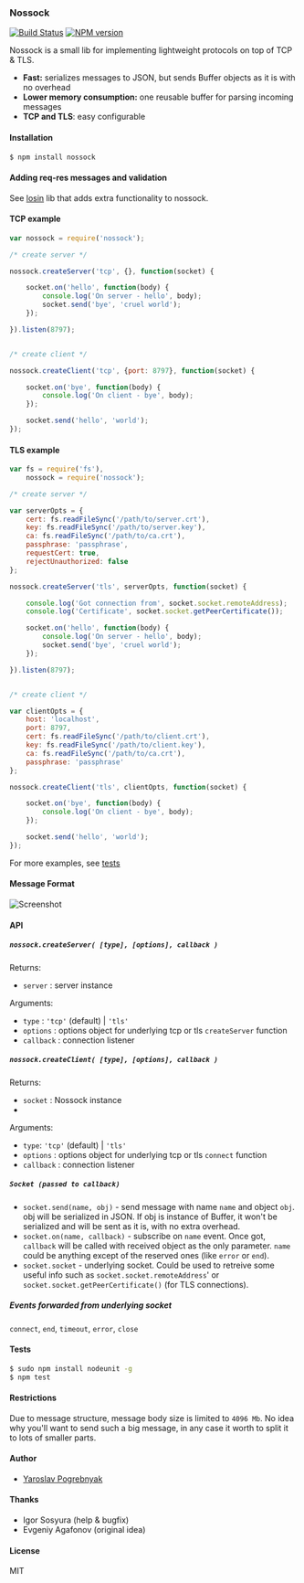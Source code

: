 ### Nossock

[![Build Status](https://travis-ci.org/yyyar/nossock.svg?branch=master)](https://travis-ci.org/yyyar/nossock) [![NPM version](https://badge.fury.io/js/nossock.svg)](http://badge.fury.io/js/nossock)

Nossock is a small lib for implementing lightweight protocols on top of TCP & TLS.

* **Fast:** serializes messages to JSON, but sends Buffer objects as it is with no overhead
* **Lower memory consumption:** one reusable buffer for parsing incoming messages
* **TCP and TLS**: easy configurable

#### Installation
```bash
$ npm install nossock
```

#### Adding req-res messages and validation
See [losin](https://github.com/yyyar/losin) lib that adds extra functionality to nossock.

#### TCP example
```javascript
var nossock = require('nossock');

/* create server */

nossock.createServer('tcp', {}, function(socket) {

    socket.on('hello', function(body) {
        console.log('On server - hello', body);
        socket.send('bye', 'cruel world');
    });

}).listen(8797);


/* create client */

nossock.createClient('tcp', {port: 8797}, function(socket) {

    socket.on('bye', function(body) {
        console.log('On client - bye', body);
    });

    socket.send('hello', 'world');
});
```

#### TLS example
```javascript
var fs = require('fs'),
    nossock = require('nossock');

/* create server */

var serverOpts = {
    cert: fs.readFileSync('/path/to/server.crt'),
    key: fs.readFileSync('/path/to/server.key'),
    ca: fs.readFileSync('/path/to/ca.crt'),
    passphrase: 'passphrase',
    requestCert: true,
    rejectUnauthorized: false
};

nossock.createServer('tls', serverOpts, function(socket) {

    console.log('Got connection from', socket.socket.remoteAddress);
    console.log('Certificate', socket.socket.getPeerCertificate());

    socket.on('hello', function(body) {
        console.log('On server - hello', body);
        socket.send('bye', 'cruel world');
    });

}).listen(8797);


/* create client */

var clientOpts = {
    host: 'localhost',
    port: 8797,
    cert: fs.readFileSync('/path/to/client.crt'),
    key: fs.readFileSync('/path/to/client.key'),
    ca: fs.readFileSync('/path/to/ca.crt'),
    passphrase: 'passphrase'
};

nossock.createClient('tls', clientOpts, function(socket) {

    socket.on('bye', function(body) {
        console.log('On client - bye', body);
    });

    socket.send('hello', 'world');
});
```

For more examples, see [tests](https://github.com/yyyar/nossock/tree/master/tests)


#### Message Format
![Screenshot](http://s4.postimg.org/f03qnf7f1/ffff.jpg "Screenshot")


#### API

##### `nossock.createServer( [type], [options], callback )`
Returns:
 * `server` : server instance

Arguments:
 * `type` : `'tcp'` (default) | `'tls'`
 * `options` : options object for underlying tcp or tls `createServer` function
 * `callback` : connection listener

##### `nossock.createClient( [type], [options], callback )`
Returns:
 * `socket` : Nossock instance
 * 
Arguments:
 * `type`: `'tcp'` (default) | `'tls'`
 * `options` : options object for underlying tcp or tls `connect` function
 * `callback` : connection listener

##### `Socket (passed to callback)`
 * `socket.send(name, obj)` - send message with name `name` and object `obj`. obj will be serialized in JSON. If obj is instance of Buffer, it won't be serialized and will be sent as it is, with no extra overhead.
 * `socket.on(name, callback)` - subscribe on `name` event. Once got, `callback` will be called with received object as the only parameter. `name` could be anything except of the reserved ones (like `error` or `end`).
 * `socket.socket` - underlying socket. Could be used to retreive some useful info such as `socket.socket.remoteAddress`' or `socket.socket.getPeerCertificate()` (for TLS connections).

##### Events forwarded from underlying socket
`connect`, `end`, `timeout`, `error`, `close`


#### Tests
```bash
$ sudo npm install nodeunit -g
$ npm test
```

#### Restrictions
Due to message structure, message body size is limited to `4096 Mb`. No idea why
you'll want to send such a big message, in any case it worth to split it to
lots of smaller parts.

#### Author
* [Yaroslav Pogrebnyak](https://github.com/yyyar/)

#### Thanks
* Igor Sosyura (help & bugfix)
* Evgeniy Agafonov (original idea)

#### License
MIT

